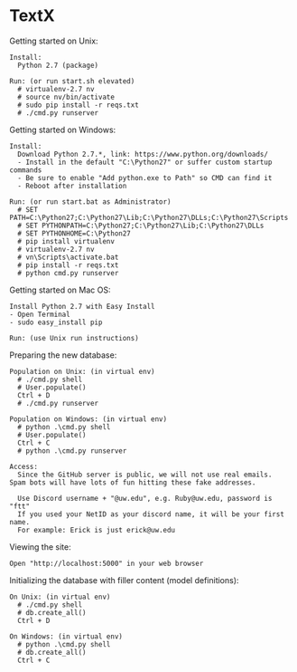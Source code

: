 # TextX

Getting started on Unix:

    Install:
      Python 2.7 (package)

    Run: (or run start.sh elevated)
      # virtualenv-2.7 nv
      # source nv/bin/activate
      # sudo pip install -r reqs.txt
      # ./cmd.py runserver

Getting started on Windows:

    Install:
      Download Python 2.7.*, link: https://www.python.org/downloads/
      - Install in the default "C:\Python27" or suffer custom startup commands
      - Be sure to enable "Add python.exe to Path" so CMD can find it
      - Reboot after installation
    
    Run: (or run start.bat as Administrator)
      # SET PATH=C:\Python27;C:\Python27\Lib;C:\Python27\DLLs;C:\Python27\Scripts
      # SET PYTHONPATH=C:\Python27;C:\Python27\Lib;C:\Python27\DLLs
      # SET PYTHONHOME=C:\Python27
      # pip install virtualenv
      # virtualenv-2.7 nv
      # vn\Scripts\activate.bat
      # pip install -r reqs.txt
      # python cmd.py runserver

Getting started on Mac OS:

    Install Python 2.7 with Easy Install
    - Open Terminal
    - sudo easy_install pip
    
    Run: (use Unix run instructions)
      
Preparing the new database:

    Population on Unix: (in virtual env)
      # ./cmd.py shell
      # User.populate()
      Ctrl + D
      # ./cmd.py runserver

    Population on Windows: (in virtual env)
      # python .\cmd.py shell
      # User.populate()
      Ctrl + C
      # python .\cmd.py runserver
    
    Access:
      Since the GitHub server is public, we will not use real emails.  Spam bots will have lots of fun hitting these fake addresses. 
      
      Use Discord username + "@uw.edu", e.g. Ruby@uw.edu, password is "ftt"
      If you used your NetID as your discord name, it will be your first name. 
      For example: Erick is just erick@uw.edu

Viewing the site:

    Open "http://localhost:5000" in your web browser

Initializing the database with filler content (model definitions):

    On Unix: (in virtual env)
      # ./cmd.py shell
      # db.create_all()
      Ctrl + D
    
    On Windows: (in virtual env)
      # python .\cmd.py shell
      # db.create_all()
      Ctrl + C
